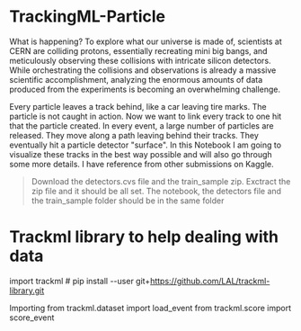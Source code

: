 # TrackingML-Particle


What is happening? To explore what our universe is made of, scientists at CERN are colliding protons,
essentially recreating mini big bangs, and meticulously observing these collisions with intricate silicon detectors.
While orchestrating the collisions and observations is already a massive scientific accomplishment, analyzing the enormous amounts of data produced from the experiments 
is becoming an overwhelming challenge.

Every particle leaves a track behind, like a car leaving tire marks. 
The particle is not caught in action. Now we want to link every track to one hit that the particle created.
In every event, a large number of particles are released. They move along a path leaving behind their tracks.
They eventually hit a particle detector "surface". In this Notebook I am going to visualize these tracks in the best way possible and will also go through some more details.
I have reference from other submissions on Kaggle.

> Download the detectors.cvs file and the train_sample zip. Exctract the zip file and it should be all set.
The notebook, the detectors file and the train_sample folder should be in the same folder


# Trackml library to help dealing with data
import trackml # pip install --user git+https://github.com/LAL/trackml-library.git

Importing
from trackml.dataset import load_event
from trackml.score import score_event
